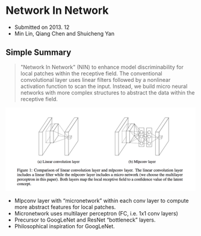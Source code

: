 # Network In Network

- Submitted on 2013. 12
- Min Lin, Qiang Chen and Shuicheng Yan

## Simple Summary

> "Network In Network" (NIN) to enhance model discriminability for local patches within the receptive field. The conventional convolutional layer uses linear filters followed by a nonlinear activation function to scan the input. Instead, we build micro neural networks with more complex structures to abstract the data within the receptive field.

![images](../images/network_in_network_1.png)

- Mlpconv layer with “micronetwork” within each conv layer to compute more abstract features for local patches.
- Micronetwork uses multilayer perceptron (FC, i.e. 1x1 conv layers)
- Precursor to GoogLeNet and ResNet “bottleneck” layers.
- Philosophical inspiration for GoogLeNet.